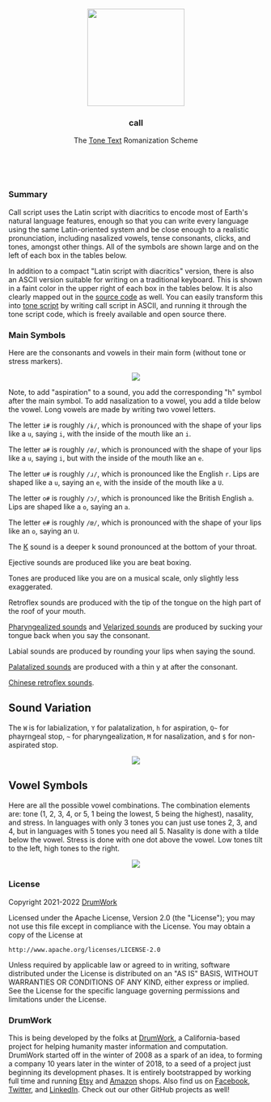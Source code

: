
<br/>
<br/>
<br/>
<br/>
<br/>
<br/>

<p align='center'>
  <img src='https://github.com/drumworkteam/call/blob/make/view/view.svg?raw=true' height='192'>
</p>

<h3 align='center'>
  call
</h3>
<p align='center'>
  The <a href='https://github.com/drumworkteam/tone'>Tone Text</a> Romanization Scheme
</p>

<br/>
<br/>
<br/>

<h3 id="summary">Summary</h3>

Call script uses the Latin script with diacritics to encode most of Earth's natural language features, enough so that you can write every language using the same Latin-oriented system and be close enough to a realistic pronunciation, including nasalized vowels, tense consonants, clicks, and tones, amongst other things. All of the symbols are shown large and on the left of each box in the tables below.

In addition to a compact "Latin script with diacritics" version, there is also an ASCII version suitable for writing on a traditional keyboard. This is shown in a faint color in the upper right of each box in the tables below. It is also clearly mapped out in the [source code](https://github.com/drumworkteam/call/blob/main/form.js#L29-L265) as well. You can easily transform this into [tone script](https://github.com/drumworkteam/tone) by writing call script in ASCII, and running it through the tone script code, which is freely available and open source there.

### Main Symbols

Here are the consonants and vowels in their main form (without tone or stress markers).

<p align="center">
  <img src="https://github.com/mountbuild/call-script/blob/main/symbols.png?raw=true" />
</p>

Note, to add "aspiration" to a sound, you add the corresponding "h" symbol after the main symbol. To add nasalization to a vowel, you add a tilde below the vowel. Long vowels are made by writing two vowel letters.

The letter `i#` is roughly `/ɨ/`, which is pronounced with the shape of your lips like a `u`, saying `i`, with the inside of the mouth like an `i`.

The letter `a#` is roughly `/ø/`, which is pronounced with the shape of your lips like a `u`, saying `i`, but with the inside of the mouth like an `e`.

The letter `u#` is roughly `/ɹ/`, which is pronounced like the English `r`. Lips are shaped like a `u`, saying an `e`, with the inside of the mouth like a `U`.

The letter `o#` is roughly `/ɔ/`, which is pronounced like the British English `a`. Lips are shaped like a `o`, saying an `a`.

The letter `e#` is roughly `/œ/`, which is pronounced with the shape of your lips like an `o`, saying an `U`.

The [K](https://www.youtube.com/watch?v=rgtWtDwMIhA) sound is a deeper k sound pronounced at the bottom of your throat.

Ejective sounds are produced like you are beat boxing.

Tones are produced like you are on a musical scale, only slightly less exaggerated.

Retroflex sounds are produced with the tip of the tongue on the high part of the roof of your mouth.

[Pharyngealized sounds](https://www.youtube.com/watch?v=yG967iHMnVE) and [Velarized sounds](https://www.youtube.com/watch?v=E3pcu5vFjtI) are produced by sucking your tongue back when you say the consonant.

Labial sounds are produced by rounding your lips when saying the sound.

[Palatalized sounds](https://www.youtube.com/watch?v=H-W327PH5Ns) are produced with a thin y at after the consonant.

[Chinese retroflex sounds](https://www.youtube.com/watch?v=dpQ3IMd4AMg).

## Sound Variation

The `W` is for labialization, `Y` for palatalization, `h` for aspiration, `Q~` for phayrngeal stop, `~` for pharyngealization, `M` for nasalization, and `$` for non-aspirated stop.

<p align="center">
  <img src="https://github.com/mountbuild/call-script/blob/main/variations.png?raw=true" />
</p>

## Vowel Symbols

Here are all the possible vowel combinations. The combination elements are: tone (1, 2, 3, 4, or 5, 1 being the lowest, 5 being the highest), nasality, and stress. In languages with only 3 tones you can just use tones 2, 3, and 4, but in languages with 5 tones you need all 5. Nasality is done with a tilde below the vowel. Stress is done with one dot above the vowel. Low tones tilt to the left, high tones to the right.

<p align="center">
  <img src="https://github.com/mountbuild/call-script/blob/main/vowels.png?raw=true" />
</p>

<h3 id="license">License</h3>

Copyright 2021-2022 <a href='https://drum.work'>DrumWork</a>

Licensed under the Apache License, Version 2.0 (the "License");
you may not use this file except in compliance with the License.
You may obtain a copy of the License at

    http://www.apache.org/licenses/LICENSE-2.0

Unless required by applicable law or agreed to in writing, software
distributed under the License is distributed on an "AS IS" BASIS,
WITHOUT WARRANTIES OR CONDITIONS OF ANY KIND, either express or implied.
See the License for the specific language governing permissions and
limitations under the License.

### DrumWork

This is being developed by the folks at [DrumWork](https://drum.work), a California-based project for helping humanity master information and computation. DrumWork started off in the winter of 2008 as a spark of an idea, to forming a company 10 years later in the winter of 2018, to a seed of a project just beginning its development phases. It is entirely bootstrapped by working full time and running [Etsy](https://etsy.com/shop/drumworkteam) and [Amazon](https://www.amazon.com/s?rh=p_27%3AMount+Build) shops. Also find us on [Facebook](https://www.facebook.com/drumworkteam), [Twitter](https://twitter.com/drumworkteam), and [LinkedIn](https://www.linkedin.com/company/drumworkteam). Check out our other GitHub projects as well!
